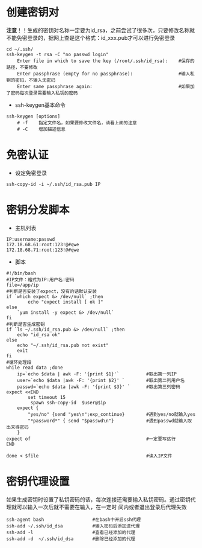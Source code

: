 # 创建密钥对
**注意**！！生成的密钥对名称一定要为id_rsa，之前尝试了很多次，只要修改名称就不能免密登录的，据网上查是这个格式：id_xxx.pub才可以进行免密登录
```
cd ~/.ssh/
ssh-keygen -t rsa -C "no passwd login"
	Enter file in which to save the key (/root/.ssh/id_rsa):	#保存的路径，不要修改
	Enter passphrase (empty for no passphrase): 				#输入私钥的密码，不输入无密码
	Enter same passphrase again:								#如果加了密码每次登录需要输入私钥的密码
```
 - ssh-keygen基本命令
```
ssh-keygen [options]
    # -f    指定文件名，如果要修改文件名，请看上面的注意
    # -C    增加描述信息
```



# 免密认证
 - 设定免密登录
```
ssh-copy-id -i ~/.ssh/id_rsa.pub IP
```

# 密钥分发脚本
 - 主机列表
```
IP:username:passwd
172.18.68.61:root:123!@#qwe
172.18.68.71:root:123!@#qwe
```
 - 脚本
```
#!/bin/bash
#IP文件：格式为IP:用户名:密码
file=/app/ip
#判断是否安装了expect，没有的话默认安装
if `which expect &> /dev/null` ;then
        echo "expect install [ ok ]"
else
	`yum install -y expect &> /dev/null`
fi
#判断是否生成密钥
if `ls ~/.ssh/id_rsa.pub &> /dev/null` ;then
	echo "id_rsa ok"
else
	echo "~/.ssh/id_rsa.pub not exist"
	exit
fi
#循环处理段
while read data ;done
	ip=`echo $data | awk -F: '{print $1}'`			#取出第一列IP
	user=`echo $data |awk -F: '{print $2}' `		#取出第二列用户名
	passwd=`echo $data |awk -F: '{print $3}' `		#取出第三列密码
expect <<END
		set timeout 15
		 spawn ssh-copy-id  $user@$ip
	expect {
		"yes/no" {send "yes\n";exp_continue}		#遇到yes/no就输入yes
		"*password*" { send "$passwd\n"}			#遇到passwd就输入取出来得密码
	}	
expect of											#一定要写这行
END
	
done < $file										#读入IP文件
```

# 密钥代理设置
如果生成密钥时设置了私钥密码的话，每次连接还需要输入私钥密码。通过密钥代理就可以输入一次后就不需要在输入，在一定时
间内或者退出登录后代理失效
```
ssh-agent bash					#在bash中开启ssh代理
ssh-add ~/.ssh/id_dsa			#输入密码后添加进代理
ssh-add -l 						#查看已经添加的代理
ssh-add -d 	~/.ssh/id_dsa		#删除已经添加的代理
```